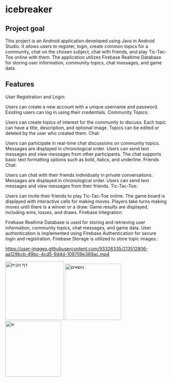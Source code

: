 # icebreaker

## Project goal
This project is an Android application developed using Java in Android Studio. It allows users to register, login, create common topics for a community, chat on the chosen subject, chat with friends, and play Tic-Tac-Toe online with them. The application utilizes Firebase Realtime Database for storing user information, community topics, chat messages, and game data.

## Features
User Registration and Login:

Users can create a new account with a unique username and password.
Existing users can log in using their credentials.
Community Topics:

Users can create topics of interest for the community to discuss.
Each topic can have a title, description, and optional image.
Topics can be edited or deleted by the user who created them.
Chat:

Users can participate in real-time chat discussions on community topics.
Messages are displayed in chronological order.
Users can send text messages and view messages from other participants.
The chat supports basic text formatting options such as bold, italics, and underline.
Friends Chat:

Users can chat with their friends individually in private conversations.
Messages are displayed in chronological order.
Users can send text messages and view messages from their friends.
Tic-Tac-Toe:

Users can invite their friends to play Tic-Tac-Toe online.
The game board is displayed with interactive cells for making moves.
Players take turns making moves until there is a winner or a draw.
Game results are displayed, including wins, losses, and draws.
Firebase Integration:

Firebase Realtime Database is used for storing and retrieving user information, community topics, chat messages, and game data.
User authentication is implemented using Firebase Authentication for secure login and registration.
Firebase Storage is utilized to store topic images.:


https://user-images.githubusercontent.com/93326335/213512806-aa129bcb-49bc-4cd5-9d4d-109709e369ac.mp4

<img width="182" alt="דף הבית" src="https://user-images.githubusercontent.com/93263233/213426125-4b2934f9-86d6-48de-85b5-66dfd50c7707.png">            <img width="175" alt="נושאים" src="https://user-images.githubusercontent.com/93263233/213426138-ee713219-7c81-4328-b563-1ee64762b4cc.png">            <img width="173" alt="א" src="https://user-images.githubusercontent.com/93263233/213426143-4be80ce0-9b6e-403b-b543-6ac1f9b97a30.png">
